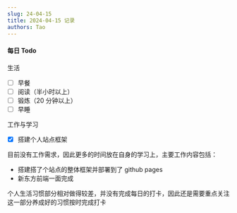 ```yaml
---
slug: 24-04-15
title: 2024-04-15 记录
authors: Tao
---
```


#### 每日 Todo

生活

- [ ] 早餐
- [ ] 阅读（半小时以上）
- [ ] 锻炼（20 分钟以上）
- [ ] 早睡

工作与学习

- [x] 搭建个人站点框架

<!-- truncate -->

目前没有工作需求，因此更多的时间放在自身的学习上，主要工作内容包括：

- 搭建搭了个站点的整体框架并部署到了 github pages
- 新东方前端一面完成

个人生活习惯部分相对做得较差，并没有完成每日的打卡，因此还是需要重点关注这一部分养成好的习惯按时完成打卡
